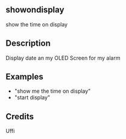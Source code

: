 ## showondisplay
show the time on display

## Description
Display date an my OLED Screen for my alarm

## Examples
* "show me the time on display"
* "start display"

## Credits
Uffi
